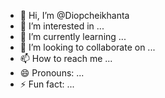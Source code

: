 - 👋 Hi, I’m @Diopcheikhanta
- 👀 I’m interested in ...
- 🌱 I’m currently learning ...
- 💞️ I’m looking to collaborate on ...
- 📫 How to reach me ...
- 😄 Pronouns: ...
- ⚡ Fun fact: ...

<!---
Diopcheikhanta/Diopcheikhanta is a ✨ special ✨ repository because its `README.md` (this file) appears on your GitHub profile.
You can click the Preview link to take a look at your changes.
--->
